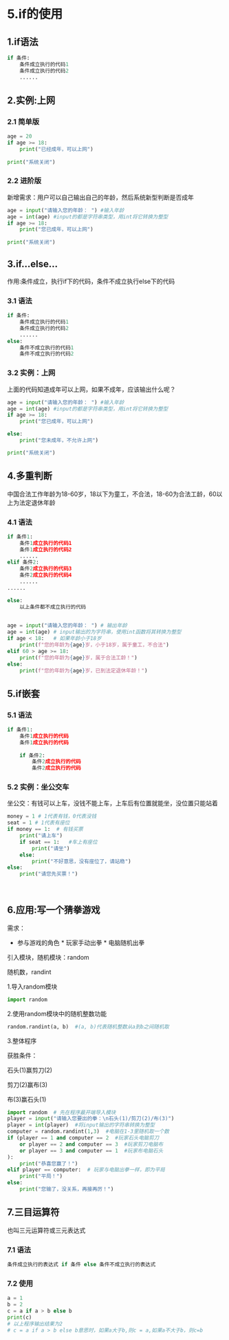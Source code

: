 # 5.if的使用

## 1.if语法

```python
if 条件:
    条件成立执行的代码1
    条件成立执行的代码2
    ......
```

## 2.实例:上网

### 2.1 简单版

```python
age = 20
if age >= 18:
    print("已经成年，可以上网")
    
print("系统关闭")
```

### 2.2 进阶版

新增需求：用户可以自己输出自己的年龄，然后系统新型判断是否成年

```python
age = input("请输入您的年龄： ") #输入年龄
age = int(age) #input的都是字符串类型，用int将它转换为整型
if age >= 18:
    print("您已成年，可以上网")
    
print("系统关闭")
```

## 3.if...else...

作用:条件成立，执行if下的代码，条件不成立执行else下的代码

### 3.1 语法

```python
if 条件:
    条件成立执行的代码1
    条件成立执行的代码2
    ......
else:
    条件不成立执行的代码1
    条件不成立执行的代码2
```

### 3.2 实例：上网

上面的代码知道成年可以上网，如果不成年，应该输出什么呢？

```python
age = input("请输入您的年龄： ") #输入年龄
age = int(age) #input的都是字符串类型，用int将它转换为整型
if age >= 18:
    print("您已成年，可以上网")

else:
    print("您未成年，不允许上网")

print("系统关闭")
```

## 4.多重判断

中国合法工作年龄为18-60岁，18以下为童工，不合法，18-60为合法工龄，60以上为法定退休年龄

### 4.1 语法

```python
if 条件1:
    条件1成立执行的代码1
    条件1成立执行的代码2
    ......
elif 条件2:
    条件2成立执行的代码3
    条件2成立执行的代码4
    ......
......

else:
    以上条件都不成立执行的代码
    
```

```python
age = input("请输入您的年龄： ") # 输出年龄
age = int(age) # input输出的为字符串，使用int函数将其转换为整型
if age < 18:   # 如果年龄小于18岁
    print(f"您的年龄为{age}岁，小于18岁，属于童工，不合法")
elif 60 > age >= 18:
    print(f"您的年龄为{age}岁，属于合法工龄！")
else:
    print(f"您的年龄为{age}岁，已到法定退休年龄！")
```

## 5.if嵌套

### 5.1 语法

```python
if 条件1:
    条件1成立执行的代码
    条件1成立执行的代码
    
    if 条件2:
        条件2成立执行的代码
        条件2成立执行的代码
```

### 5.2 实例：坐公交车

坐公交：有钱可以上车，没钱不能上车，上车后有位置就能坐，没位置只能站着

```python
money = 1 # 1代表有钱，0代表没钱
seat = 1 # 1代表有座位
if money == 1:  # 有钱买票
    print("请上车")
    if seat == 1:   #车上有座位
        print("请坐")
    else:
        print("不好意思，没有座位了，请站稳")
else:
    print("请您先买票！")
   
    

```



## 6.应用:写一个猜拳游戏

需求：

* 参与游戏的角色
      * 玩家手动出拳
      * 电脑随机出拳

引入模块，随机模块：random

随机数，randint



1.导入random模块

```python
import random
```

2.使用random模块中的随机整数功能

```python
random.randint(a, b)  #(a, b)代表随机整数从a到b之间随机取
```

3.整体程序

获胜条件：

石头(1)赢剪刀(2)

剪刀(2)赢布(3)

布(3)赢石头(1)

```python
import random  # 先在程序最开端导入模块
player = input("请输入您要出的拳：\n石头(1)/剪刀(2)/布(3)")
player = int(player)  #将input输出的字符串转换为整型
computer = random.randint(1,3)  #电脑在1-3里随机取一个数
if (player == 1 and computer == 2  #玩家石头电脑剪刀
    or player == 2 and computer == 3  #玩家剪刀电脑布
    or player == 3 and computer == 1  #玩家布电脑石头
):  
    print("恭喜您赢了！")
elif player == computer:  # 玩家与电脑出拳一样，即为平局
    print("平局！")
else:
    print("您输了，没关系，再接再厉！")
```

## 7.三目运算符

也叫三元运算符或三元表达式

### 7.1 语法

```python
条件成立执行的表达式 if 条件 else 条件不成立执行的表达式
```

### 7.2 使用

```python
a = 1
b = 2
c = a if a > b else b
print(c)
# 以上程序输出结果为2
# c = a if a > b else b意思时，如果a大于b,则c = a,如果a不大于b，则c=b
```

